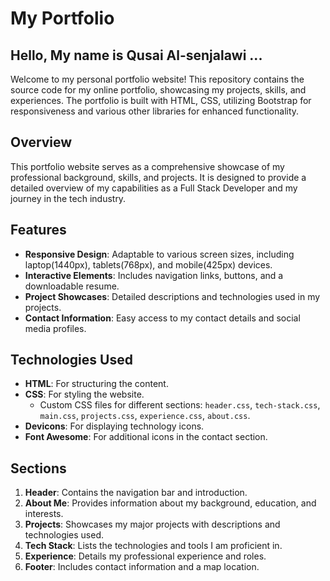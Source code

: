 # My Portfolio

## Hello, My name is Qusai Al-senjalawi ... 
Welcome to my personal portfolio website! This repository contains the source code for my online portfolio, showcasing my projects, skills, and experiences. The portfolio is built with HTML, CSS,  utilizing Bootstrap for responsiveness and various other libraries for enhanced functionality.


## Overview
This portfolio website serves as a comprehensive showcase of my professional background, skills, and projects. It is designed to provide a detailed overview of my capabilities as a Full Stack Developer and my journey in the tech industry.

## Features
- **Responsive Design**: Adaptable to various screen sizes, including laptop(1440px), tablets(768px), and mobile(425px) devices.
- **Interactive Elements**: Includes navigation links, buttons, and a downloadable resume.
- **Project Showcases**: Detailed descriptions and technologies used in my projects.
- **Contact Information**: Easy access to my contact details and social media profiles.

## Technologies Used
- **HTML**: For structuring the content.
- **CSS**: For styling the website.
  - Custom CSS files for different sections: `header.css`, `tech-stack.css`, `main.css`, `projects.css`, `experience.css`, `about.css`.
- **Devicons**: For displaying technology icons.
- **Font Awesome**: For additional icons in the contact section.

## Sections
1. **Header**: Contains the navigation bar and introduction.
2. **About Me**: Provides information about my background, education, and interests.
3. **Projects**: Showcases my major projects with descriptions and technologies used.
4. **Tech Stack**: Lists the technologies and tools I am proficient in.
5. **Experience**: Details my professional experience and roles.
6. **Footer**: Includes contact information and a map location.


